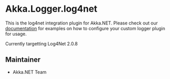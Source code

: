 # Akka.Logger.log4net

This is the log4net integration plugin for Akka.NET. Please check out our [documentation](http://getakka.net/docs/Logging) for examples on how to configure your custom logger plugin for usage.

Currently targetting Log4Net 2.0.8

## Maintainer
- Akka.NET Team